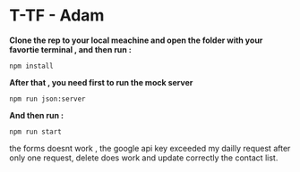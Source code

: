 # T-TF - Adam 

**Clone the rep to your local meachine and open the folder with your favortie terminal , and then run :**
```
npm install 

```

**After that , you need first to run the mock server**
```
npm run json:server

```

**And then run :**

```
npm run start

```

the forms doesnt work , the google api key exceeded my dailly request after only one request, delete does work and update correctly the contact list.

